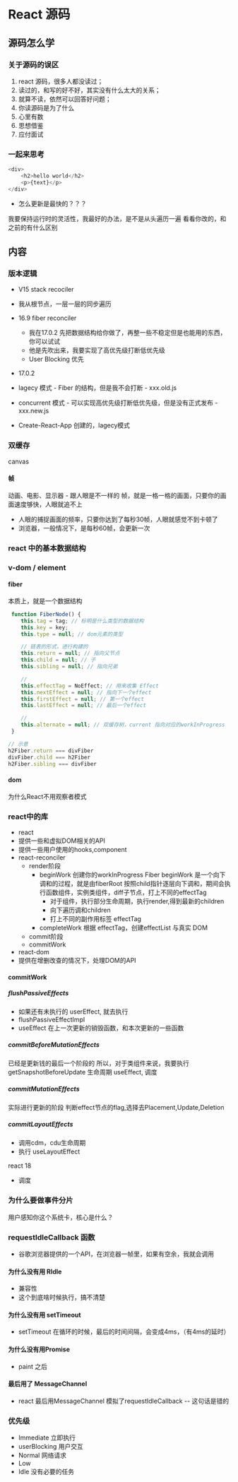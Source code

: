 # React 源码

## 源码怎么学

### 关于源码的误区
1. react 源码，很多人都没读过；
2. 读过的，和写的好不好，其实没有什么太大的关系；
3. 就算不读，依然可以回答好问题；
4. 你读源码是为了什么
 1. 心里有数
 2. 思想借鉴
 3. 应付面试

### 一起来思考
```js
<div>
    <h2>hello world</h2>
    <p>{text}</p>
</div>
```

- 怎么更新是最快的？？？

我要保持运行时的灵活性，我最好的办法，是不是从头遍历一遍
看看你改的，和之前的有什么区别

## 内容
### 版本逻辑
- V15  stack recociler
 - 我从根节点，一层一层的同步遍历

- 16.9 fiber reconciler
  - 我在17.0.2 先把数据结构给你做了，再整一些不稳定但是也能用的东西，你可以试试
  - 他是先吹出来，我要实现了高优先级打断低优先级
  - User Blocking 优先

- 17.0.2
 - lagecy 模式 - Fiber 的结构，但是我不会打断 - xxx.old.js
 - concurrent 模式 - 可以实现高优先级打断低优先级，但是没有正式发布 - xxx.new.js
 - Create-React-App 创建的，lagecy模式

### 双缓存
canvas

#### 帧
动画、电影、显示器 - 跟人眼是不一样的
帧，就是一格一格的画面，只要你的画面速度够快，人眼就追不上
- 人眼的捕捉画面的频率，只要你达到了每秒30帧，人眼就感觉不到卡顿了
- 浏览器，一般情况下，是每秒60帧，会更新一次

### react 中的基本数据结构

###  v-dom / element

#### fiber
本质上，就是一个数据结构
```js
 function FiberNode() {
    this.tag = tag; // 标明是什么类型的数据结构
    this.key = key;
    this.type = null; // dom元素的类型

    // 链表的形式，进行构建的
    this.return = null; // 指向父节点
    this.child = null; // 子
    this.sibling = null; // 指向兄弟

    //
    this.effectTag = NoEffect; // 用来收集 Effect
    this.nextEffect = null; // 指向下一个effect
    this.firstEffect = null; // 第一个effect
    this.lastEffect = null; // 最后一个effect

    // 
    this.alternate = null; // 双缓存树，current 指向对应的workInProgress
 }

// 示意
h2Fiber.return === divFiber
divFiber.child === h2Fiber
h2Fiber.sibling === divFiber


```

#### dom

为什么React不用观察者模式

### react中的库
- react
 - 提供一些和虚拟DOM相关的API
 - 提供一些用户使用的hooks,component
- react-reconciler
  - render阶段
    - beginWork
     创建你的workInProgress Fiber
      beginWork 是一个向下调和的过程，就是由fiberRoot 按照child指针逐层向下调和，期间会执行函数组件，实例类组件，diff子节点，打上不同的effectTag
      - 对于组件，执行部分生命周期，执行render,得到最新的children
      - 向下遍历调和children
      - 打上不同的副作用标签 effectTag
    - completeWork
     根据 effectTag，创建effectList 与真实 DOM
  - commit阶段
   - commitWork
- react-dom
 - 提供在增删改查的情况下，处理DOM的API

#### commitWork

##### flushPassiveEffects
- 如果还有未执行的 userEffect, 就去执行
- flushPassiveEffectImpl
 - useEffect 在上一次更新的销毁函数，和本次更新的一些函数

##### commitBeforeMutationEffects
已经是更新钱的最后一个阶段的
所以，对于类组件来说，我要执行 getSnapshotBeforeUpdate 生命周期
useEffect, 调度


##### commitMutationEffects
实际进行更新的阶段
判断effect节点的flag,选择去Placement,Update,Deletion

##### commitLayoutEffects
- 调用cdm，cdu生命周期
- 执行 useLayoutEffect

react 18

- 调度

### 为什么要做事件分片
用户感知你这个系统卡，核心是什么？

### requestIdleCallback 函数
- 谷歌浏览器提供的一个API，在浏览器一帧里，如果有空余，我就会调用

#### 为什么没有用 RIdle
- 兼容性
- 这个到底啥时候执行，搞不清楚

#### 为什么没有用 setTimeout
- setTimeout 在循环的时候，最后的时间间隔，会变成4ms，（有4ms的延时）

#### 为什么没有用Promise
- paint 之后


#### 最后用了 MessageChannel
- react 最后用MessageChannel 模拟了requestIdleCallback -- 这句话是错的

### 优先级
- Immediate 立即执行
- userBlocking 用户交互
- Normal 网络请求
- Low
- Idle 没有必要的任务